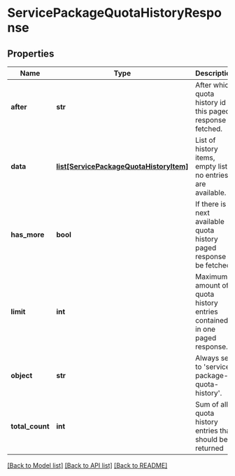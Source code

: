 # ServicePackageQuotaHistoryResponse

## Properties
Name | Type | Description | Notes
------------ | ------------- | ------------- | -------------
**after** | **str** | After which quota history id this paged response is fetched. | [optional] 
**data** | [**list[ServicePackageQuotaHistoryItem]**](ServicePackageQuotaHistoryItem.md) | List of history items, empty list if no entries are available. | 
**has_more** | **bool** | If there is next available quota history paged response to be fetched. | 
**limit** | **int** | Maximum amount of quota history entries contained in one paged response. | 
**object** | **str** | Always set to &#39;service-package-quota-history&#39;. | 
**total_count** | **int** | Sum of all quota history entries that should be returned | 

[[Back to Model list]](../README.md#documentation-for-models) [[Back to API list]](../README.md#documentation-for-api-endpoints) [[Back to README]](../README.md)



